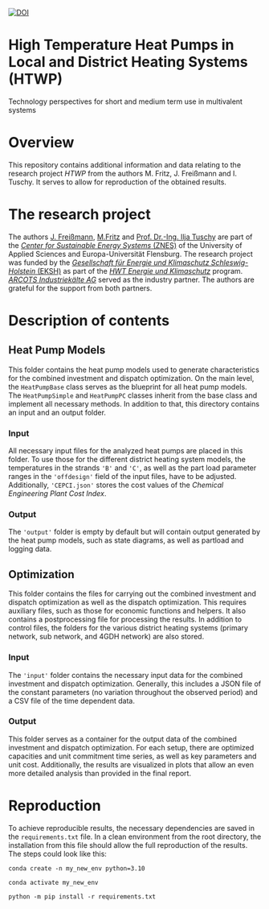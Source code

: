 [![DOI](https://zenodo.org/badge/449297639.svg)](https://zenodo.org/doi/10.5281/zenodo.10869215)

# High Temperature Heat Pumps in Local and District Heating Systems (HTWP)

Technology perspectives for short and medium term use in multivalent systems

# Overview

This repository contains additional information and data relating to the research project *HTWP* from the authors  M. Fritz, J. Freißmann and I. Tuschy. It serves to allow for reproduction of the obtained results.

# The research project

The authors [J. Freißmann](https://www.researchgate.net/profile/Jonas-Freissmann), [M.Fritz](https://www.researchgate.net/profile/Malte-Fritz-2) and [Prof. Dr.-Ing. Ilja Tuschy](https://hs-flensburg.de/hochschule/personen/tuschy) are part of the [*Center for Sustainable Energy Systems* (ZNES)](www.znes-flensburg.de) of the University of Applied Sciences and Europa-Universität Flensburg. The research project was funded by the [*Gesellschaft für Energie und Klimaschutz Schleswig-Holstein* (EKSH)](https://www.eksh.org/) as part of the [*HWT Energie und Klimaschutz*](https://www.eksh.org/projekte/hwt-energie-klimaschutz) program. [*ARCOTS Industriekälte AG*](https://www.arctos-ag.com/home/) served as the industry partner. The authors are grateful for the support from both partners.

# Description of contents

## Heat Pump Models

This folder contains the heat pump models used to generate characteristics for the combined investment and dispatch optimization. On the main level, the `HeatPumpBase` class serves as the blueprint for all heat pump models. The `HeatPumpSimple` and `HeatPumpPC` classes inherit from the base class and implement all necessary methods.
In addition to that, this directory contains an input and an output folder.

### Input

All necessary input files for the analyzed heat pumps are placed in this folder. To use those for the different district heating system models, the temperatures in the strands `'B'` and `'C'`, as well as the part load parameter ranges in the `'offdesign'` field of the input files, have to be adjusted. Additionally, `'CEPCI.json'` stores the cost values of the *Chemical Engineering Plant Cost Index*.

### Output

The `'output'` folder is empty by default but will contain output generated by the heat pump models, such as state diagrams, as well as partload and logging data.

## Optimization

This folder contains the files for carrying out the combined investment and dispatch optimization as well as the dispatch optimization. This requires auxiliary files, such as those for economic functions and helpers. It also contains a postprocessing file for processing the results. In addition to control files, the folders for the various district heating systems (primary network, sub network, and 4GDH network) are also stored.

### Input

The `'input'` folder contains the necessary input data for the combined investment and dispatch optimization. Generally, this includes a JSON file of the constant parameters (no variation throughout the observed period) and a CSV file of the time dependent data.

### Output

This folder serves as a container for the output data of the combined investment and dispatch optimization. For each setup, there are optimized capacities and unit commitment time series, as well as key parameters and unit cost. Additionally, the results are visualized in plots that allow an even more detailed analysis than provided in the final report.

# Reproduction

To achieve reproducible results, the necessary dependencies are saved in the `requirements.txt` file. In a clean environment from the root directory, the installation from this file should allow the full reproduction of the results. The steps could look like this:

```
conda create -n my_new_env python=3.10
```

```
conda activate my_new_env
```

```
python -m pip install -r requirements.txt
```
